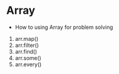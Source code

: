 # Array 
- How to using Array for problem solving

01. arr.map()
02. arr.filter()
03. arr.find()
04. arr.some()
05. arr.every()